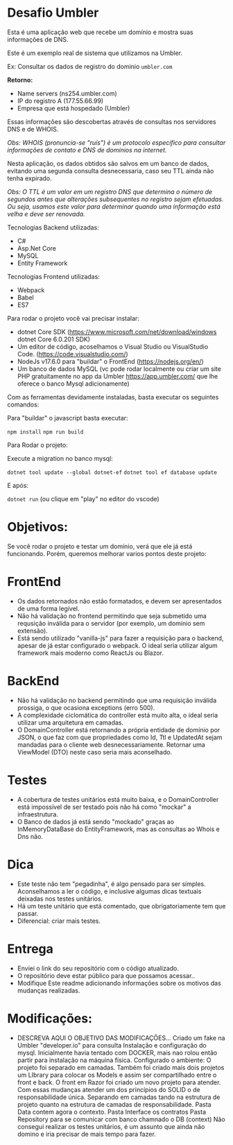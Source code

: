 
# Desafio Umbler

Esta é uma aplicação web que recebe um domínio e mostra suas informações de DNS.

Este é um exemplo real de sistema que utilizamos na Umbler.

Ex: Consultar os dados de registro do dominio `umbler.com`

**Retorno:**
- Name servers (ns254.umbler.com)
- IP do registro A (177.55.66.99)
- Empresa que está hospedado (Umbler)

Essas informações são descobertas através de consultas nos servidores DNS e de WHOIS.

*Obs: WHOIS (pronuncia-se "ruís") é um protocolo específico para consultar informações de contato e DNS de domínios na internet.*

Nesta aplicação, os dados obtidos são salvos em um banco de dados, evitando uma segunda consulta desnecessaria, caso seu TTL ainda não tenha expirado.

*Obs: O TTL é um valor em um registro DNS que determina o número de segundos antes que alterações subsequentes no registro sejam efetuadas. Ou seja, usamos este valor para determinar quando uma informação está velha e deve ser renovada.*

Tecnologias Backend utilizadas:

- C#
- Asp.Net Core
- MySQL
- Entity Framework

Tecnologias Frontend utilizadas:

- Webpack
- Babel
- ES7

Para rodar o projeto você vai precisar instalar:

- dotnet Core SDK (https://www.microsoft.com/net/download/windows dotnet Core 6.0.201 SDK)
- Um editor de código, acoselhamos o Visual Studio ou VisualStudio Code. (https://code.visualstudio.com/)
- NodeJs v17.6.0 para "buildar" o FrontEnd (https://nodejs.org/en/)
- Um banco de dados MySQL (vc pode rodar localmente ou criar um site PHP gratuitamente no app da Umbler https://app.umbler.com/ que lhe oferece o banco Mysql adicionamente)

Com as ferramentas devidamente instaladas, basta executar os seguintes comandos:

Para "buildar" o javascript basta executar:

`npm install`
`npm run build`

Para Rodar o projeto:

Execute a migration no banco mysql:

`dotnet tool update --global dotnet-ef`
`dotnet tool ef database update`

E após: 

`dotnet run` (ou clique em "play" no editor do vscode)

# Objetivos:

Se você rodar o projeto e testar um domínio, verá que ele já está funcionando. Porém, queremos melhorar varios pontos deste projeto:

# FrontEnd

 - Os dados retornados não estão formatados, e devem ser apresentados de uma forma legível.
 - Não há validação no frontend permitindo que seja submetido uma requsição inválida para o servidor (por exemplo, um domínio sem extensão).
 - Está sendo utilizado "vanilla-js" para fazer a requisição para o backend, apesar de já estar configurado o webpack. O ideal seria utilizar algum framework mais moderno como ReactJs ou Blazor.  

# BackEnd

 - Não há validação no backend permitindo que uma requisição inválida prossiga, o que ocasiona exceptions (erro 500).
 - A complexidade ciclomática do controller está muito alta, o ideal seria utilizar uma arquitetura em camadas.
 - O DomainController está retornando a própria entidade de domínio por JSON, o que faz com que propriedades como Id, Ttl e UpdatedAt sejam mandadas para o cliente web desnecessariamente. Retornar uma ViewModel (DTO) neste caso seria mais aconselhado.

# Testes

 - A cobertura de testes unitários está muito baixa, e o DomainController está impossível de ser testado pois não há como "mockar" a infraestrutura.
 - O Banco de dados já está sendo "mockado" graças ao InMemoryDataBase do EntityFramework, mas as consultas ao Whois e Dns não. 

# Dica

- Este teste não tem "pegadinha", é algo pensado para ser simples. Aconselhamos a ler o código, e inclusive algumas dicas textuais deixadas nos testes unitários. 
- Há um teste unitário que está comentado, que obrigatoriamente tem que passar.
- Diferencial: criar mais testes.

# Entrega

- Enviei o link do seu repositório com o código atualizado.
- O repositório deve estar público para que possamos acessar..
- Modifique Este readme adicionando informações sobre os motivos das mudanças realizadas.

# Modificações:

- DESCREVA AQUI O OBJETIVO DAS MODIFICAÇÕES...
Criado um fake na Umbler "developer.io" para consulta
Instalação e configuração do mysql. Inicialmente havia tentado com DOCKER, mais nao rolou então partir para instalação na máquina física.
Configurado o ambiente:
O projeto foi separado em camadas. Também foi criado mais dois projetos um LIbrary para colocar os Models e assim ser compartilhado entre o front e back.
O front em Razor foi criado um novo projeto para atender.
Com essas mudanças atender um dos princípios do SOLID o de responsabilidade única. Separando em camadas tando na estrutura de projeto quanto na estrutura de camadas de responsabilidade. 
Pasta Data contem agora o contexto.
Pasta Interface os contratos 
Pasta Repository para se comunicar com banco chamnado o DB (context)
Não consegui realizar os testes unitários, é um assunto que ainda não domino e iria precisar de mais tempo para fazer.


